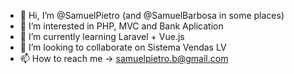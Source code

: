 - 👋 Hi, I’m @SamuelPietro (and @SamuelBarbosa in some places)
- 👀 I’m interested in PHP, MVC and Bank Aplication
- 🌱 I’m currently learning Laravel + Vue.js
- 💞️ I’m looking to collaborate on Sistema Vendas LV
- 📫 How to reach me -> samuelpietro.b@gmail.com

<!---
this is a ✨ special ✨ repository because its `README.md` (this file) appears on your GitHub profile.
You can click the Preview link to take a look at your changes.
--->
